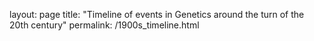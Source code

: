 layout: page
title: "Timeline of events in Genetics around the turn of the 20th century"
permalink: /1900s_timeline.html
